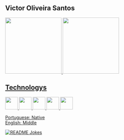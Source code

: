 <h2 align="left">Victor Oliveira Santos</h2>

<div>
<a href="https://github.com/Polaroid399">
<img loading="lazy" height="180em" src="https://github-readme-stats.vercel.app/api/top-langs/?username=Polaroid339&layout=compact&langs_count=7&theme=chartreuse-dark"/>
<img loading="lazy" height="180em" src="https://github-readme-stats.vercel.app/api?username=Polaroid339&show_icons=true&theme=chartreuse-dark&include_all_commits=true&count_private=true"/>
</div>

## Technologys

<img loading="lazy" src="https://static-00.iconduck.com/assets.00/python-icon-2048x2037-lpg0vgkm.png" width="40" height="40"/> <img loading="lazy" src="https://cdn-icons-png.flaticon.com/512/732/732212.png" width="40" height="40"/> <img loading="lazy" src="https://cdn-icons-png.flaticon.com/512/732/732190.png" width="40" height="40"/> <img loading="lazy" src="https://static-00.iconduck.com/assets.00/javascript-js-icon-2048x2048-nyxvtvk0.png" width="40" height="40"/> <img loading="lazy" src="https://cdn-icons-png.flaticon.com/512/5968/5968282.png" width="40" height="40"/>


Portuguese: Native <br>
English: Middle

<a href="https://readme-jokes.vercel.app"><img align="center" src="https://readme-jokes.vercel.app/api" alt="README Jokes"></a>

